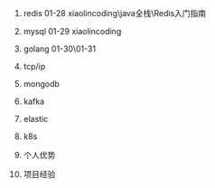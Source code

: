 1. redis 01-28  xiaolincoding\java全栈\Redis入门指南

2. mysql 01-29 xiaolincoding

3. golang 01-30\01-31

4. tcp/ip 

5. mongodb

6. kafka

7. elastic

8. k8s

9. 个人优势

10. 项目经验